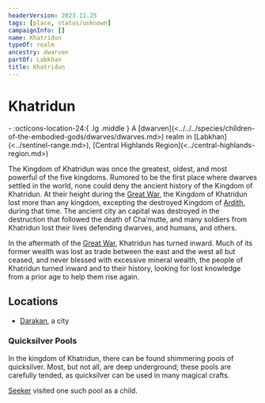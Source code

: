 ```yaml
---
headerVersion: 2023.11.25
tags: [place, status/unknown]
campaignInfo: []
name: Khatridun
typeOf: realm
ancestry: dwarven
partOf: Labkhan
title: Khatridun
---
```

# Khatridun
<div class="grid cards ext-narrow-margin ext-one-column" markdown>
-    :octicons-location-24:{ .lg .middle } A [dwarven](<../../../species/children-of-the-embodied-gods/dwarves/dwarves.md>) realm in [Labkhan](<../sentinel-range.md>), [Central Highlands Region](<../central-highlands-region.md>)  
</div>


The Kingdom of Khatridun was once the greatest, oldest, and most powerful of the five kingdoms. Rumored to be the first place where dwarves settled in the world, none could deny the ancient history of the Kingdom of Khatridun. At their height during the [Great War](<../../../events/1500s/great-war.md>), the Kingdom of Khatridun lost more than any kingdom, excepting the destroyed Kingdom of [Ardith](<./ardith.md>), during that time. The ancient city an capital was destroyed in the destruction that followed the death of Cha’mutte, and many soldiers from Khatridun lost their lives defending dwarves, and humans, and others.  

In the aftermath of the [Great War](<../../../events/1500s/great-war.md>), Khatridun has turned inward. Much of its former wealth was lost as trade between the east and the west all but ceased, and never blessed with excessive mineral wealth, the people of Khatridun turned inward and to their history, looking for lost knowledge from a prior age to help them rise again.
## Locations

* [Darakan](<./darakan.md>), a city

### Quicksilver Pools

In the kingdom of Khatridun, there can be found shimmering pools of quicksilver. Most, but not all, are deep underground; these pools are carefully tended, as quicksilver can be used in many magical crafts. 

[Seeker](<../../../people/pcs/dunmar-fellowship/seeker.md>) visited one such pool as a child.